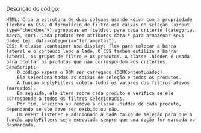 Descrição do código:

    HTML: Cria a estrutura de duas colunas usando <div> com a propriedade flexbox no CSS. O formulário de filtro usa caixas de seleção (<input type="checkbox">) agrupadas em fieldset para cada critério (categoria, marca, cor). Cada produto tem atributos data-* para armazenar seus dados (ex: data-categoria="ferramentas").
    CSS: A classe .container usa display: flex para colocar a barra lateral e o conteúdo lado a lado. O CSS também estiliza a barra lateral, os grupos de filtro e os produtos. A classe .hidden é usada para ocultar os produtos que não correspondem aos critérios.
    JavaScript:
        O código espera o DOM ser carregado (DOMContentLoaded).
        Ele seleciona todas as caixas de seleção e todos os produtos.
        A função applyFilters coleta todos os valores dos filtros ativos (marcados).
        Em seguida, ela itera sobre cada produto e verifica se ele corresponde a todos os filtros selecionados.
        Por fim, adiciona ou remove a classe .hidden de cada produto, dependendo se ele deve ser exibido ou não.
        Um event listener é adicionado a cada caixa de seleção para que a função applyFilters seja executada sempre que uma opção for marcada ou desmarcada.